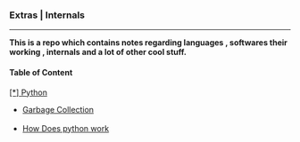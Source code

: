 <h3>Extras | Internals </h3><hr>
<b>This is a repo which contains notes regarding languages , softwares their working , internals and a lot of other cool stuff.</b>
  <br>
 <h4>Table of Content</h4>
   <a href="./python/"> [*] Python </a>
<br>
  <ul>
  <li><a href="./python/GarbageCollection.md " &nbsp &nbsp &nbsp &nbsp &nbsp &nbsp >Garbage Collection</a></li><br>
  <li><a href="./python/HowDoesItWorks.md " &nbsp &nbsp &nbsp &nbsp &nbsp &nbsp >How Does python work</a></li><br>
  </ul>
<br>


